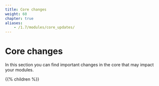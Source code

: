 ```yaml
---
title: Core changes
weight: 60
chapter: true
aliases:
    - /1.7/modules/core_updates/
---
```


# Core changes

In this section you can find important changes in the core that may impact your modules.

{{% children %}}
